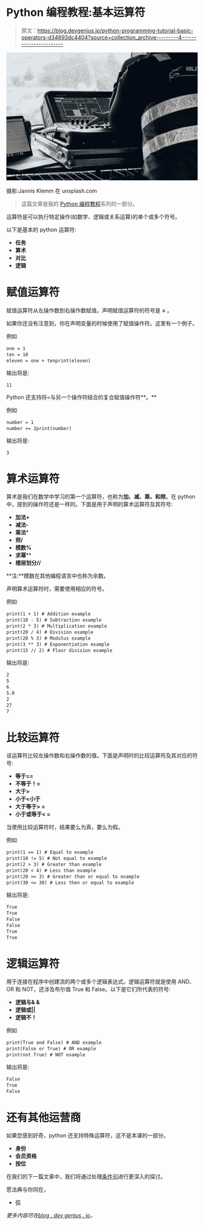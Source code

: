 # Python 编程教程:基本运算符

> 原文：<https://blog.devgenius.io/python-programming-tutorial-basic-operators-d34693dc4404?source=collection_archive---------4----------------------->

![](img/c6259766cc5034be0d22899f0c6c3dd5.png)

摄影:Jannis Klemm 在 unsplash.com

> 这篇文章是我的 [Python 编程教程](https://arc-sosangyo.medium.com/list/introduction-to-python-programming-80e79264dcad)系列的一部分。

运算符是可以执行特定操作(如数学、逻辑或关系运算)的单个或多个符号。

以下是基本的 python 运算符:

*   **任务**
*   **算术**
*   **对比**
*   **逻辑**

# 赋值运算符

赋值运算符从左操作数到右操作数赋值。声明赋值运算符的符号是 **=** 。

如果你还没有注意到，你在声明变量的时候使用了赋值操作符。这里有一个例子。

例如

```
one = 1
ten = 10
eleven = one + tenprint(eleven)
```

输出将是:

```
11
```

Python 还支持将=与另一个操作符结合的复合赋值操作符**。**

例如

```
number = 1
number += 2print(number)
```

输出将是:

```
3
```

# 算术运算符

算术是我们在数学中学习的第一个运算符，也称为**加、减、乘、**和**除**。在 python 中，提到的操作符还是一样的。下面是用于声明的算术运算符及其符号:

*   **加法+**
*   **减法-**
*   **乘法***
*   **师/**
*   **模数%**
*   **求幂****
*   **楼层划分//**

**注:**模数在其他编程语言中也称为余数。

声明算术运算符时，需要使用相应的符号。

例如

```
print(1 + 1) # Addition example
print(10 - 5) # Subtraction example
print(2 * 3) # Multiplication example
print(20 / 4) # Division example
print(20 % 3) # Modulus example
print(3 ** 3) # Exponentiation example
print(15 // 2) # Floor division example
```

输出将是:

```
2
5
6
5.0
2
27
7
```

# 比较运算符

该运算符比较左操作数和右操作数的值。下面是声明时的比较运算符及其对应的符号:

*   **等于==**
*   **不等于！=**
*   **大于>**
*   **小于<小于**
*   **大于等于> =**
*   **小于或等于< =**

当使用比较运算符时，结果要么为真，要么为假。

例如

```
print(1 == 1) # Equal to example
print(10 != 5) # Not equal to example
print(2 > 3) # Greater than example
print(20 < 4) # Less than example
print(20 >= 3) # Greater than or equal to example
print(30 <= 30) # Less then or equal to example
```

输出将是:

```
True
True
False
False
True
True
```

# 逻辑运算符

用于连接在程序中创建流的两个或多个逻辑表达式。逻辑运算符就是使用 AND、OR 和 NOT，还涉及布尔值 True 和 False。以下是它们所代表的符号:

*   **逻辑与& &**
*   **逻辑或||**
*   **逻辑不！**

例如

```
print(True and False) # AND example
print(False or True) # OR example
print(not True) # NOT example
```

输出将是:

```
False
True
False
```

# 还有其他运营商

如果您感到好奇，python 还支持特殊运算符，这不是本课的一部分。

*   **身份**
*   **会员资格**
*   **按位**

在我们的下一篇文章中，我们将通过处理[条件句](https://arc-sosangyo.medium.com/python-programming-tutorial-conditional-statement-6931855b917d)进行更深入的探讨。

愿法典与你同在，

*   弧

*更多内容尽在*[*blog . dev genius . io*](http://blog.devgenius.io)*。*